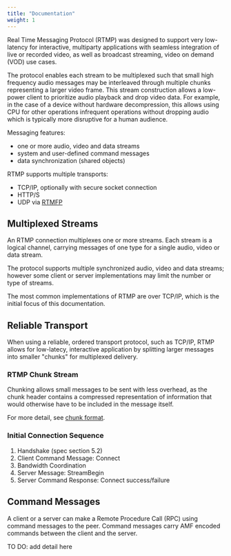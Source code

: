 ```yaml
---
title: "Documentation"
weight: 1
---
```


Real Time Messaging Protocol (RTMP) was designed to support very low-latency for
interactive, multiparty applications with seamless integration of live or
recorded video, as well as broadcast streaming, video on demand (VOD) use cases.

The protocol enables each stream to be multiplexed such that small high
frequency audio messages may be interleaved through multiple chunks representing
a larger video frame. This stream construction allows a low-power client to
prioritize audio playback and drop video data. For example, in the case of a
device without hardware decompression, this allows using CPU for other
operations infrequent operations without dropping audio which is typically more
disruptive for a human audience.

Messaging features:
- one or more audio, video and data streams
- system and user-defined command messages
- data synchronization (shared objects)

RTMP supports multiple transports:
* TCP/IP, optionally with secure socket connection
* HTTP/S
* UDP via [RTMFP](https://tools.ietf.org/html/rfc7425)

## Multiplexed Streams

An RTMP connection multiplexes one or more streams. Each stream is a logical
channel, carrying messages of one type for a single audio, video or data stream.

The protocol supports multiple synchronized audio, video and data streams;
however some client or server implementations may limit the number or type of
streams.

The most common implementations of RTMP are over TCP/IP, which is the initial
focus of this documentation.

## Reliable Transport

When using a reliable, ordered transport protocol, such as TCP/IP, RTMP allows
for low-latecy, interactive application by splitting larger messages into
smaller "chunks" for multiplexed delivery.

### RTMP Chunk Stream

Chunking allows small messages to be sent with less overhead, as the chunk
header contains a compressed representation of information that would otherwise
have to be included in the message itself.

For more detail, see [chunk format](spec/chunk-format).

### Initial Connection Sequence

1. Handshake (spec section 5.2)
2. Client Command Message: Connect
3. Bandwidth Coordination
4. Server Message: StreamBegin
5. Server Command Response: Connect success/failure

## Command Messages
A client or a server can make a Remote Procedure Call (RPC) using command
messages to the peer. Command messages carry AMF encoded commands between the
client and the server.

TO DO: add detail here
